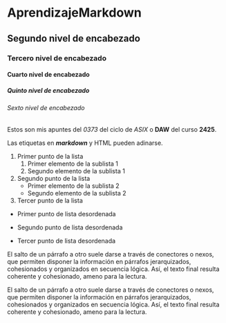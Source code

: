 # AprendizajeMarkdown
## Segundo nivel de encabezado
### Tercero nivel de encabezado
#### Cuarto nivel de encabezado
##### Quinto nivel de encabezado
###### Sexto nivel de encabezado

Estos son mis apuntes del *0373* del ciclo de _ASIX_ o **DAW** del curso __2425__.

Las etiquetas en **_markdown_** y HTML pueden adinarse.

1. Primer punto de la lista
    1. Primer elemento de la sublista 1
    2. Segundo elemento de la sublista 1
2. Segundo punto de la lista
    * Primer elemento de la sublista 2
    * Segundo elemento de la sublista 2
3. Tercer punto de la lista

* Primer punto de lista desordenada
- Segundo punto de lista desordenada
+ Tercer punto de lista desordenada

El salto de un párrafo a otro suele darse a través de conectores o nexos, que permiten disponer la información en párrafos jerarquizados, cohesionados y organizados en secuencia lógica. Así, el texto final resulta coherente y cohesionado, ameno para la lectura.

El salto de un párrafo a otro suele darse a través de conectores o nexos, que permiten disponer la información en párrafos jerarquizados, cohesionados y organizados en secuencia lógica. Así, el texto final resulta coherente y cohesionado, ameno para la lectura.